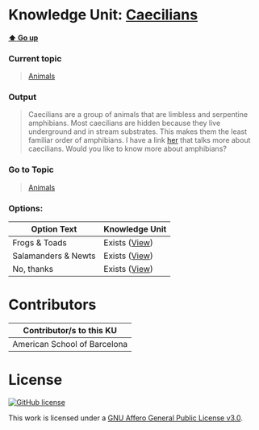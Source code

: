 # Knowledge Unit: [Caecilians](../../knowledge_units/animals/caecilians.md)

#### [:arrow_up: Go up](../../topics/animals.md)
### Current topic
> [Animals](../../topics/animals.md)
### Output
> Caecilians are a group of animals that are limbless and serpentine amphibians. Most caecilians are hidden because they live underground and in stream substrates. This makes them the least familiar order of amphibians. I have a link [her](https://www.nationalgeographic.com/animals/amphibians/group/caecilians/) that talks more about caecilians. Would you like to know more about amphibians?
### Go to Topic
> [Animals](../../topics/animals.md)

### Options: 

| Option Text | Knowledge Unit |
| - | - |  
| Frogs &amp; Toads  |  Exists ([View](../../knowledge_units/animals/frogs-toads.md))  |  
| Salamanders &amp; Newts  |  Exists ([View](../../knowledge_units/animals/salamanders-newts.md))  |  
| No, thanks  |  Exists ([View](../../knowledge_units/animals/no-thanks.md))  | 

# Contributors

| Contributor/s to this KU |
| - | 
| American School of Barcelona |

# License
[![GitHub license](https://img.shields.io/github/license/inbrainz/cerebro)](https://github.com/inbrainz/cerebro/blob/master/LICENSE)

This work is licensed under a [GNU Affero General Public License v3.0](https://www.gnu.org/licenses/agpl-3.0.txt).